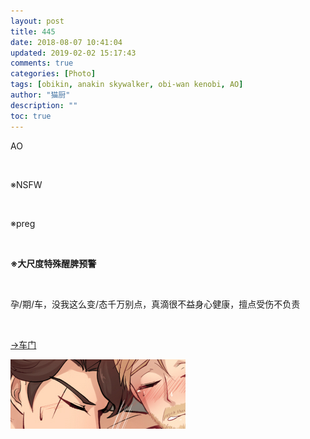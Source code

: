 ```yaml
---
layout: post
title: 445
date: 2018-08-07 10:41:04
updated: 2019-02-02 15:17:43
comments: true
categories: [Photo]
tags: [obikin, anakin skywalker, obi-wan kenobi, AO]
author: "猫厨"
description: ""
toc: true
---
```


<p>AO</p> 
<p>&nbsp;<br /></p> 
<p>※NSFW</p> 
<p>&nbsp;<br /></p> 
<p>※preg</p> 
<p>&nbsp;<br /></p> 
<p><strong>※大尺度特殊醒脾预警</strong><br /></p> 
<p>&nbsp;<br /></p> 
<p>孕/期/车，没我这么变/态千万别点，真滴很不益身心健康，擅点受伤不负责</p> 
<p>&nbsp;<br /></p> 
<p><a rel="nofollow" href="https://images-wixmp-ed30a86b8c4ca887773594c2.wixmp.com/intermediary/f/d97cf4c4-1f95-4c79-9e66-10b31d5fac97/dcyosep-87f61dbb-20a8-4d7b-b935-20a4490922bb.jpg" target="_blank"  >→车门</a></p>

![](https://raw.githubusercontent.com/alicewish/meowchain247/master/img_cVZNdzJtQk9JV2ZRaC9DRTJKMnY3NUZyWWg2OFlMb2xDVDRtVjlBZnpnelpkbFFyMy9Pa2x3PT0.png)